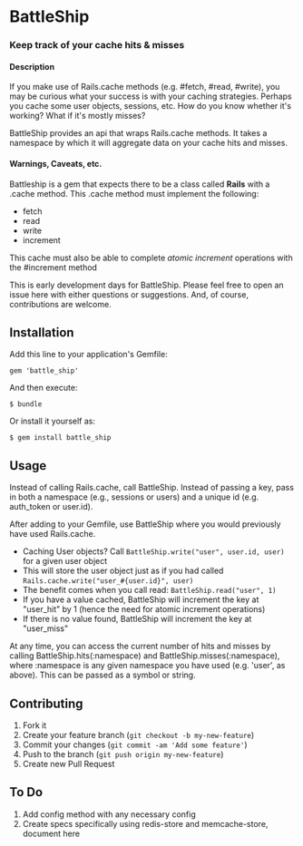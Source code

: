 # BattleShip

### Keep track of your cache hits & misses

#### Description
If you make use of Rails.cache methods (e.g. #fetch, #read, #write), you may be
curious what your success is with your caching strategies. Perhaps you cache
some user objects, sessions, etc. How do you know whether it's working? What if
it's mostly misses?

BattleShip provides an api that wraps Rails.cache methods. It takes a namespace
by which it will aggregate data on your cache hits and misses.

#### Warnings, Caveats, etc.
Battleship is a gem that expects there to be a class called __Rails__ with a .cache
method. This .cache method must implement the following:
  - fetch
  - read
  - write
  - increment

This cache must also be able to complete _atomic increment_ operations with the #increment method

This is early development days for BattleShip. Please feel free to open an issue
here with either questions or suggestions. And, of course, contributions are
welcome.

## Installation

Add this line to your application's Gemfile:

    gem 'battle_ship'

And then execute:

    $ bundle

Or install it yourself as:

    $ gem install battle_ship

## Usage

Instead of calling Rails.cache, call BattleShip. Instead of passing a key, pass
in both a namespace (e.g., sessions or users) and a unique id (e.g. auth_token
or user.id).

After adding to your Gemfile, use BattleShip where you would previously have
used Rails.cache.
* Caching User objects? Call ```BattleShip.write("user", user.id, user)``` for a
  given user object
* This will store the user object just as if you had called ```Rails.cache.write("user_#{user.id}", user)```
* The benefit comes when you call read: ```BattleShip.read("user", 1)```
* If you have a value cached, BattleShip will increment the key at "user_hit" by
  1 (hence the need for atomic increment operations)
* If there is no value found, BattleShip will increment the key at "user_miss"

At any time, you can access the current number of hits and misses by calling
BattleShip.hits(:namespace) and BattleShip.misses(:namespace), where :namespace
is any given namespace you have used (e.g. 'user', as above). This can be passed
as a symbol or string.

## Contributing

1. Fork it
2. Create your feature branch (`git checkout -b my-new-feature`)
3. Commit your changes (`git commit -am 'Add some feature'`)
4. Push to the branch (`git push origin my-new-feature`)
5. Create new Pull Request

## To Do

1. Add config method with any necessary config
2. Create specs specifically using redis-store and memcache-store, document here
